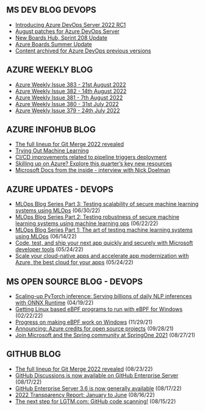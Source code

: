 ## MS DEV BLOG DEVOPS 

<!-- DEVBLOGDEVOPS:START -->
- [Introducing Azure DevOps Server 2022 RC1](https://devblogs.microsoft.com/devops/introducing-azure-devops-server-2022-rc1/)
- [August patches for Azure DevOps Server](https://devblogs.microsoft.com/devops/august-patches-for-azure-devops-server-2/)
- [New Boards Hub, Sprint 208 Update](https://devblogs.microsoft.com/devops/new-boards-hub-sprint-208-update/)
- [Azure Boards Summer Update](https://devblogs.microsoft.com/devops/azure-boards-summer-update-2/)
- [Content archived for Azure DevOps previous versions](https://devblogs.microsoft.com/devops/content-archived-for-azure-devops-previous-versions/)
<!-- DEVBLOGDEVOPS:END -->


## AZURE WEEKLY BLOG

<!-- AZUREWEEKLY:START -->
- [Azure Weekly Issue 383 - 21st August 2022](https://azureweekly.info/issue-383.html)
- [Azure Weekly Issue 382 - 14th August 2022](https://azureweekly.info/issue-382.html)
- [Azure Weekly Issue 381 - 7th August 2022](https://azureweekly.info/issue-381.html)
- [Azure Weekly Issue 380 - 31st July 2022](https://azureweekly.info/issue-380.html)
- [Azure Weekly Issue 379 - 24th July 2022](https://azureweekly.info/issue-379.html)
<!-- AZUREWEEKLY:END -->

## AZURE INFOHUB BLOG 

<!-- AZUREINFOHUB:START -->
- [The full lineup for Git Merge 2022 revealed](https://github.blog/2022-08-23-the-full-lineup-for-git-merge-2022-revealed/)
- [Trying Out Machine Learning](https://techcommunity.microsoft.com/t5/healthcare-and-life-sciences/trying-out-machine-learning/ba-p/3607424)
- [CI/CD improvements related to pipeline triggers deployment](https://techcommunity.microsoft.com/t5/azure-data-factory-blog/ci-cd-improvements-related-to-pipeline-triggers-deployment/ba-p/3605064)
- [Skilling up on Azure? Explore this quarter’s key new resources](https://techcommunity.microsoft.com/t5/microsoft-learn-blog/skilling-up-on-azure-explore-this-quarter-s-key-new-resources/ba-p/3595137)
- [Microsoft Docs from the inside - interview with Nick Doelman](https://techcommunity.microsoft.com/t5/community-ninjas-blog/microsoft-docs-from-the-inside-interview-with-nick-doelman/ba-p/3581448)
<!-- AZUREINFOHUB:END -->


## AZURE UPDATES - DEVOPS 

<!-- AZUREUPDATES:START -->

 - [MLOps Blog Series Part 3: Testing scalability of secure machine learning systems using MLOps](https://azure.microsoft.com/blog/mlops-blog-series-part-3-testing-scalability-of-secure-machine-learning-systems-using-mlops/) (06/30/22)
 - [MLOps Blog Series Part 2: Testing robustness of secure machine learning systems using machine learning ops](https://azure.microsoft.com/blog/mlops-blog-series-part-2-testing-robustness-of-secure-machine-learning-systems-using-machine-learning-ops/) (06/22/22)
 - [MLOps Blog Series Part 1: The art of testing machine learning systems using MLOps](https://azure.microsoft.com/blog/mlops-blog-series-part-1-the-art-of-testing-machine-learning-systems-using-mlops/) (06/14/22)
 - [Code, test, and ship your next app quickly and securely with Microsoft developer tools](https://azure.microsoft.com/blog/code-test-and-ship-your-next-app-quickly-and-securely-with-microsoft-developer-tools/) (05/24/22)
 - [Scale your cloud-native apps and accelerate app modernization with Azure, the best cloud for your apps](https://azure.microsoft.com/blog/scale-your-cloudnative-apps-and-accelerate-app-modernization-with-azure-the-best-cloud-for-your-apps/) (05/24/22)
<!-- AZUREUPDATES:END -->


## MS OPEN SOURCE BLOG - DEVOPS 

<!-- MSOPENSOURCEBLOG:START -->

 - [Scaling-up PyTorch inference: Serving billions of daily NLP inferences with ONNX Runtime](https://cloudblogs.microsoft.com/opensource/2022/04/19/scaling-up-pytorch-inference-serving-billions-of-daily-nlp-inferences-with-onnx-runtime/) (04/19/22)
 - [Getting Linux based eBPF programs to run with eBPF for Windows](https://cloudblogs.microsoft.com/opensource/2022/02/22/getting-linux-based-ebpf-programs-to-run-with-ebpf-for-windows/) (02/22/22)
 - [Progress on making eBPF work on Windows](https://cloudblogs.microsoft.com/opensource/2021/11/29/progress-on-making-ebpf-work-on-windows/) (11/29/21)
 - [Announcing: Azure credits for open source projects](https://cloudblogs.microsoft.com/opensource/2021/09/28/announcing-azure-credits-for-open-source-projects/) (09/28/21)
 - [Join Microsoft and the Spring community at SpringOne 2021](https://cloudblogs.microsoft.com/opensource/2021/08/27/join-microsoft-and-the-spring-community-at-springone-2021/) (08/27/21)
<!-- MSOPENSOURCEBLOG:END -->


## GITHUB BLOG


<!-- GITHUB:START -->

 - [The full lineup for Git Merge 2022 revealed](https://github.blog/2022-08-23-the-full-lineup-for-git-merge-2022-revealed/) (08/23/22)
 - [GitHub Discussions is now available on GitHub Enterprise Server](https://github.blog/2022-08-17-github-discussions-is-now-available-on-github-enterprise-server/) (08/17/22)
 - [GitHub Enterprise Server 3.6 is now generally available](https://github.blog/2022-08-17-github-enterprise-server-3-6-is-now-generally-available/) (08/17/22)
 - [2022 Transparency Report: January to June](https://github.blog/2022-08-16-2022-transparency-report-january-to-june/) (08/16/22)
 - [The next step for LGTM.com: GitHub code scanning!](https://github.blog/2022-08-15-the-next-step-for-lgtm-com-github-code-scanning/) (08/15/22)
<!-- GITHUB:END -->
